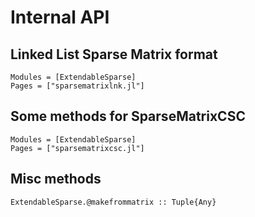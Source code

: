 # Internal API

## Linked List Sparse Matrix format

```@autodocs
Modules = [ExtendableSparse]
Pages = ["sparsematrixlnk.jl"]
```

## Some methods for SparseMatrixCSC

```@autodocs
Modules = [ExtendableSparse]
Pages = ["sparsematrixcsc.jl"]
```

## Misc methods

```@docs
ExtendableSparse.@makefrommatrix :: Tuple{Any}
```
